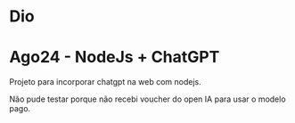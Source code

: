 # Dio
<h1>Ago24 - NodeJs + ChatGPT</h1>
<p>Projeto para incorporar chatgpt na web com nodejs.</p>
<p>Não pude testar porque não recebi voucher do open IA para usar o modelo pago.</p>
